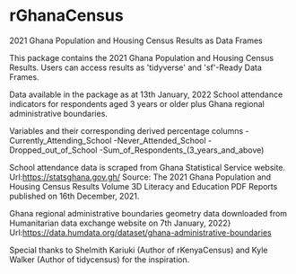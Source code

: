 # rGhanaCensus
2021 Ghana Population and Housing Census Results as Data Frames

This package contains the 2021 Ghana Population and Housing Census Results. Users can access results as 'tidyverse' and 'sf'-Ready Data Frames.

Data available in the package as at 13th January, 2022
School attendance indicators for respondents aged 3 years or older  plus Ghana regional administrative boundaries.

Variables and their corresponding derived percentage columns
  -Currently_Attending_School
  -Never_Attended_School
  -Dropped_out_of_School
  -Sum_of_Respondents_(3_years_and_above)


School attendance data is scraped from Ghana Statistical Service website. Url:https://statsghana.gov.gh/
Source: The 2021 Ghana Population and Housing Census Results Volume 3D Literacy and Education PDF Reports published on 16th December, 2021.

Ghana regional administrative boundaries geometry data downloaded from Humanitarian data exchange website on 7th January, 2022}
Url:https://data.humdata.org/dataset/ghana-administrative-boundaries

Special thanks to Shelmith Kariuki (Author of rKenyaCensus) and Kyle Walker (Author of tidycensus) for the inspiration.
